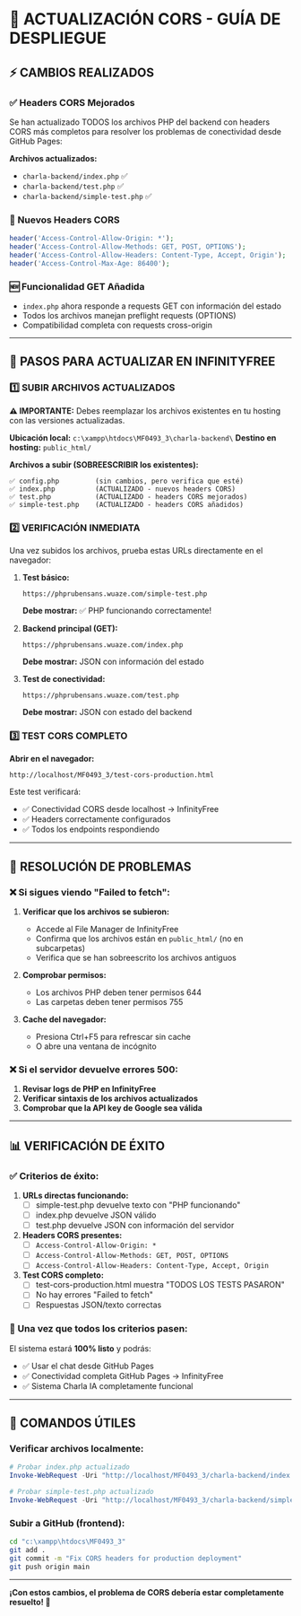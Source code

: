 # 🔧 ACTUALIZACIÓN CORS - GUÍA DE DESPLIEGUE

## ⚡ CAMBIOS REALIZADOS

### ✅ Headers CORS Mejorados
Se han actualizado TODOS los archivos PHP del backend con headers CORS más completos para resolver los problemas de conectividad desde GitHub Pages:

**Archivos actualizados:**
- `charla-backend/index.php` ✅
- `charla-backend/test.php` ✅  
- `charla-backend/simple-test.php` ✅

### 🔧 Nuevos Headers CORS
```php
header('Access-Control-Allow-Origin: *');
header('Access-Control-Allow-Methods: GET, POST, OPTIONS');
header('Access-Control-Allow-Headers: Content-Type, Accept, Origin');
header('Access-Control-Max-Age: 86400');
```

### 🆕 Funcionalidad GET Añadida
- `index.php` ahora responde a requests GET con información del estado
- Todos los archivos manejan preflight requests (OPTIONS)
- Compatibilidad completa con requests cross-origin

---

## 🚀 PASOS PARA ACTUALIZAR EN INFINITYFREE

### 1️⃣ SUBIR ARCHIVOS ACTUALIZADOS

**⚠️ IMPORTANTE:** Debes reemplazar los archivos existentes en tu hosting con las versiones actualizadas.

**Ubicación local:** `c:\xampp\htdocs\MF0493_3\charla-backend\`
**Destino en hosting:** `public_html/`

**Archivos a subir (SOBREESCRIBIR los existentes):**
```
✅ config.php         (sin cambios, pero verifica que esté)
✅ index.php          (ACTUALIZADO - nuevos headers CORS)
✅ test.php           (ACTUALIZADO - headers CORS mejorados)
✅ simple-test.php    (ACTUALIZADO - headers CORS añadidos)
```

### 2️⃣ VERIFICACIÓN INMEDIATA

Una vez subidos los archivos, prueba estas URLs directamente en el navegador:

1. **Test básico:**
   ```
   https://phprubensans.wuaze.com/simple-test.php
   ```
   **Debe mostrar:** ✅ PHP funcionando correctamente!

2. **Backend principal (GET):**
   ```
   https://phprubensans.wuaze.com/index.php
   ```
   **Debe mostrar:** JSON con información del estado

3. **Test de conectividad:**
   ```
   https://phprubensans.wuaze.com/test.php
   ```
   **Debe mostrar:** JSON con estado del backend

### 3️⃣ TEST CORS COMPLETO

**Abrir en el navegador:**
```
http://localhost/MF0493_3/test-cors-production.html
```

Este test verificará:
- ✅ Conectividad CORS desde localhost → InfinityFree
- ✅ Headers correctamente configurados
- ✅ Todos los endpoints respondiendo

---

## 🎯 RESOLUCIÓN DE PROBLEMAS

### ❌ Si sigues viendo "Failed to fetch":

1. **Verificar que los archivos se subieron:**
   - Accede al File Manager de InfinityFree
   - Confirma que los archivos están en `public_html/` (no en subcarpetas)
   - Verifica que se han sobreescrito los archivos antiguos

2. **Comprobar permisos:**
   - Los archivos PHP deben tener permisos 644
   - Las carpetas deben tener permisos 755

3. **Cache del navegador:**
   - Presiona Ctrl+F5 para refrescar sin cache
   - O abre una ventana de incógnito

### ❌ Si el servidor devuelve errores 500:

1. **Revisar logs de PHP en InfinityFree**
2. **Verificar sintaxis de los archivos actualizados**
3. **Comprobar que la API key de Google sea válida**

---

## 📊 VERIFICACIÓN DE ÉXITO

### ✅ Criterios de éxito:

1. **URLs directas funcionando:**
   - [ ] simple-test.php devuelve texto con "PHP funcionando"
   - [ ] index.php devuelve JSON válido
   - [ ] test.php devuelve JSON con información del servidor

2. **Headers CORS presentes:**
   - [ ] `Access-Control-Allow-Origin: *`
   - [ ] `Access-Control-Allow-Methods: GET, POST, OPTIONS`
   - [ ] `Access-Control-Allow-Headers: Content-Type, Accept, Origin`

3. **Test CORS completo:**
   - [ ] test-cors-production.html muestra "TODOS LOS TESTS PASARON"
   - [ ] No hay errores "Failed to fetch"
   - [ ] Respuestas JSON/texto correctas

### 🎉 Una vez que todos los criterios pasen:

El sistema estará **100% listo** y podrás:
- ✅ Usar el chat desde GitHub Pages
- ✅ Conectividad completa GitHub Pages → InfinityFree  
- ✅ Sistema Charla IA completamente funcional

---

## 🔄 COMANDOS ÚTILES

### Verificar archivos localmente:
```powershell
# Probar index.php actualizado
Invoke-WebRequest -Uri "http://localhost/MF0493_3/charla-backend/index.php" -Method GET

# Probar simple-test.php actualizado  
Invoke-WebRequest -Uri "http://localhost/MF0493_3/charla-backend/simple-test.php" -Method GET
```

### Subir a GitHub (frontend):
```bash
cd "c:\xampp\htdocs\MF0493_3"
git add .
git commit -m "Fix CORS headers for production deployment"
git push origin main
```

---

**¡Con estos cambios, el problema de CORS debería estar completamente resuelto! 🚀**
